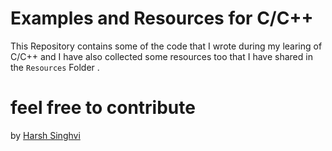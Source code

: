 # Examples and Resources for C/C++ 


This Repository contains some of the code that I wrote during my learing of C/C++ and I have also collected some resources too that I have shared in the `Resources` Folder . 

# feel free to contribute 

by [ Harsh Singhvi](https://harshsinghvi.com)
